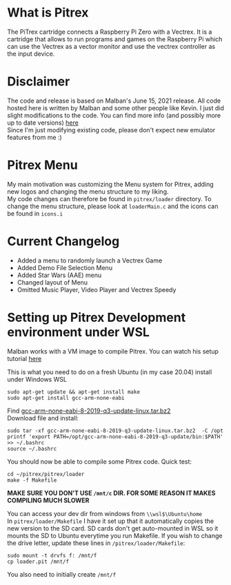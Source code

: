 # What is Pitrex #  
  
The PiTrex cartridge connects a Raspberry Pi Zero with a Vectrex. It is a cartridge that allows to run programs and games on the Raspberry Pi which can use the Vectrex as a vector monitor and use the vectrex controller as the input device.  
  
# Disclaimer #  
  
The code and release is based on Malban's June 15, 2021 release. All code hosted here is written by Malban and some other people like Kevin. I just did slight modifications to the code. You can find more info (and possibly more up to date versions) [here](http://vide.malban.de)   
Since I'm just modifying existing code, please don't expect new emulator features from me :)  
  
# Pitrex Menu #  
  
My main motivation was customizing the Menu system for Pitrex, adding new logos and changing the menu structure to my liking.  
My code changes can therefore be found in `pitrex/loader` directory.
To change the menu structure, please look at `loaderMain.c` and the icons can be found in `icons.i`  
   
# Current Changelog #  
  
  - Added a menu to randomly launch a Vectrex Game  
  - Added Demo File Selection Menu  
  - Added Star Wars (AAE) menu  
  - Changed layout of Menu  
  - Omitted Music Player, Video Player and Vectrex Speedy  
   
# Setting up Pitrex Development environment under WSL #
  
Malban works with a VM image to compile Pitrex. You can watch his setup tutorial [here](http://vide.malban.de/pitrex/pitrex-baremetal-quick-start-unfinished)  
 
This is what you need to do on a fresh Ubuntu (in my case 20.04) install under Windows WSL 
    
```sudo apt-get update && apt-get install make```  
```sudo apt-get install gcc-arm-none-eabi```  
  
Find [gcc-arm-none-eabi-8-2019-q3-update-linux.tar.bz2](https://developer.arm.com/-/media/Files/downloads/gnu-rm/8-2019q3/RC1.1/gcc-arm-none-eabi-8-2019-q3-update-linux.tar.bz2?revision=c34d758a-be0c-476e-a2de-af8c6e16a8a2?product=GNU%20Arm%20Embedded%20Toolchain,64-bit,,Linux,8-2019-q3-update)  
Download file and install:  
  
`sudo tar -xf gcc-arm-none-eabi-8-2019-q3-update-linux.tar.bz2  -C /opt`  
`printf 'export PATH=/opt/gcc-arm-none-eabi-8-2019-q3-update/bin:$PATH' >> ~/.bashrc`  
`source ~/.bashrc`  
  
You should now be able to compile some Pitrex code. Quick test:  
  
`cd ~/pitrex/pitrex/loader`  
`make -f Makefile`  
  
**MAKE SURE YOU DON'T USE `/mnt/c` DIR. FOR SOME REASON IT MAKES COMPILING MUCH SLOWER** 
  
You can access your dev dir from windows from `\\wsl$\Ubuntu\home`  
In `pitrex/loader/Makefile` I have it set up that it automatically copies the new version to the SD card. SD cards don't get auto-mounted in WSL so it mounts the SD to Ubuntu everytime you run Makefile. If you wish to change the drive letter, update these lines in `/pitrex/loader/Makefile`:  
  
`sudo mount -t drvfs f: /mnt/f`   
`cp loader.pit /mnt/f`  
  
You also need to initially create `/mnt/f`
   






